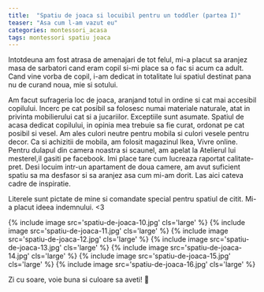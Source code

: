 ```yaml
---
title:  "Spatiu de joaca si locuibil pentru un toddler (partea I)"
teaser: "Asa cum l-am vazut eu"
categories: montessori_acasa
tags: montessori spatiu joaca
---
```


Intotdeuna am fost atrasa de amenajari de tot felul, mi-a placut sa aranjez masa de sarbatori cand eram copil si-mi place sa o fac si acum ca adult. Cand vine vorba de copil, i-am dedicat in totalitate lui spatiul destinat pana nu de curand noua, mie si sotului.

Am facut sufrageria loc de joaca, aranjand totul in ordine si cat mai accesibil copilului. Incerc pe cat posibil sa folosesc numai materiale naturale, atat in privinta mobilierului cat si a jucariilor. Exceptiile sunt asumate.
Spatiul de acasa dedicat copilului, in opinia mea trebuie sa fie curat, ordonat pe cat posibil si vesel.
Am ales culori neutre pentru mobila si culori vesele pentru decor.
Ca si achizitii de mobila, am folosit magazinul Ikea, Vivre online. Pentru dulapul din camera noastra si scaunel, am apelat la Atelierul lui mesterel,il gasiti pe facebook. Imi place tare cum lucreaza raportat calitate-pret.
Desi locuim intr-un apartament de doua camere, am avut suficient spatiu sa ma desfasor si sa aranjez asa cum mi-am dorit.
Las aici cateva cadre de inspiratie.

Literele sunt pictate de mine si comandate special pentru spatiul de citit. Mi-a placut ideea indemnului. <3

{% include image src='spatiu-de-joaca-10.jpg' cls='large' %}
{% include image src='spatiu-de-joaca-11.jpg' cls='large' %}
{% include image src='spatiu-de-joaca-12.jpg' cls='large' %}
{% include image src='spatiu-de-joaca-13.jpg' cls='large' %}
{% include image src='spatiu-de-joaca-14.jpg' cls='large' %}
{% include image src='spatiu-de-joaca-15.jpg' cls='large' %}
{% include image src='spatiu-de-joaca-16.jpg' cls='large' %}

Zi cu soare, voie buna si culoare sa aveti! :sunflower:
